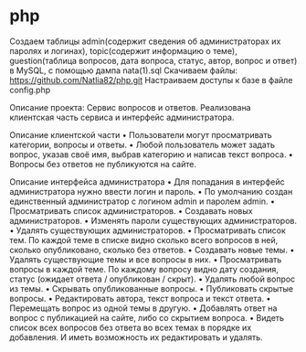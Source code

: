 # php
Создаем таблицы admin(содержит  сведения об администраторах их паролях и логинах), topic(содержит информацию о теме), guestion(таблица вопросов, дата вопроса, статус, автор, вопрос и ответ) в MySQL, с помощью дампа nata(1).sql
Скачиваем файлы: https://github.com/Natlia82/php.git 
Настраиваем доступы к базе в файле config.php

  Описание проекта:
Сервис вопросов и ответов. Реализована клиентская часть сервиса и интерфейс администратора.

  Описание клиентской части
•	Пользователи могут просматривать категории, вопросы и ответы.
•	Любой пользователь может задать вопрос, указав своё имя, выбрав категорию и написав текст вопроса.
•	Вопросы без ответов не публикуются на сайте.

  Описание интерфейса администратора
•	Для попадания в интерфейс администратора нужно ввести логин и пароль.
•	По умолчанию создан единственный администратор с логином admin и паролем admin.
•	Просматривать список администраторов.
•	Создавать новых администраторов.
•	Изменять пароли существующих администраторов.
•	Удалять существующих администраторов.
•	Просматривать список тем. По каждой теме в списке видно сколько всего вопросов в ней, сколько опубликовано, сколько без ответов.
•	Создавать новые темы.
•	Удалять существующие темы и все вопросы в них.
•	Просматривать вопросы в каждой теме. По каждому вопросу видно дату создания, статус (ожидает ответа / опубликован / скрыт).
•	Удалять любой вопрос из темы.
•	Скрывать опубликованные вопросы.
•	Публиковать скрытые вопросы.
•	Редактировать автора, текст вопроса и текст ответа.
•	Перемещать вопрос из одной темы в другую.
•	Добавлять ответ на вопрос с публикацией на сайте, либо со скрытием вопроса.
•	Видеть список всех вопросов без ответа во всех темах в порядке их добавления. И иметь возможность их редактировать и удалять.
